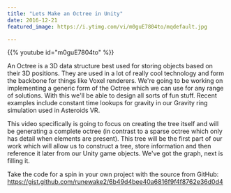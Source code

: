 ```yaml
---
title: "Lets Make an Octree in Unity"
date: 2016-12-21
featured_image: https://i.ytimg.com/vi/m0guE7804to/mqdefault.jpg

---
```


{{% youtube id="m0guE7804to" %}}

An Octree is a 3D data structure best used for storing objects based on their 3D positions. They are used in a lot of really cool technology and form the backbone for things like Voxel renderers. We're going to be working on implementing a generic form of the Octree which we can use for any range of solutions. With this we'll be able to design all sorts of fun stuff. Recent examples include constant time lookups for gravity in our Gravity ring simulation used in Asteroids VR.

This video specifically is going to focus on creating the tree itself and will be generating a complete octree (in contrast to a sparse octree which only has detail when elements are present). This tree will be the first part of our work which will allow us to construct a tree, store information and then reference it later from our Unity game objects. We've got the graph, next is filling it.

Take the code for a spin in your own project with the source from GitHub: https://gist.github.com/runewake2/6b49d4bee40a6816f9f4f8762e36d0d4
